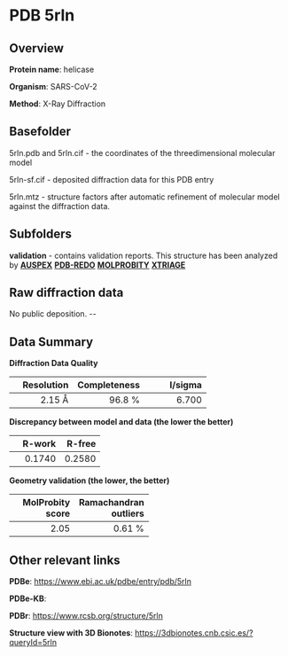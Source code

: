 # PDB 5rln

## Overview

**Protein name**: helicase

**Organism**: SARS-CoV-2

**Method**: X-Ray Diffraction



## Basefolder

5rln.pdb and 5rln.cif - the coordinates of the threedimensional molecular model

5rln-sf.cif - deposited diffraction data for this PDB entry

5rln.mtz - structure factors after automatic refinement of molecular model against the diffraction data.

## Subfolders





**validation** - contains validation reports. This structure has been analyzed by [**AUSPEX**](https://github.com/thorn-lab/coronavirus_structural_task_force/tree/master/pdb/helicase/SARS-CoV-2/5rln/validation/auspex) [**PDB-REDO**](https://github.com/thorn-lab/coronavirus_structural_task_force/tree/master/pdb/helicase/SARS-CoV-2/5rln/validation/pdb-redo) [**MOLPROBITY**](https://github.com/thorn-lab/coronavirus_structural_task_force/tree/master/pdb/helicase/SARS-CoV-2/5rln/validation/molprobity) [**XTRIAGE**](https://github.com/thorn-lab/coronavirus_structural_task_force/blob/master/pdb/helicase/SARS-CoV-2/5rln/validation/Xtriage_output.log)  



## Raw diffraction data

No public deposition. --<br> 

## Data Summary
**Diffraction Data Quality**

|   | Resolution | Completeness| I/sigma |
|---|-------------:|----------------:|--------------:|
|   |2.15 Å|96.8  %|<img width=50/>6.700|

**Discrepancy between model and data (the lower the better)**

|   | **R-work**| **R-free**   
|---|-------------:|----------------:|           
||  0.1740|  0.2580|

**Geometry validation (the lower, the better)**

|   |**MolProbity<br>score**| **Ramachandran<br>outliers** 
|---|-------------:|----------------:|
||  2.05|  0.61 %|

 

 



## Other relevant links 
**PDBe**:  https://www.ebi.ac.uk/pdbe/entry/pdb/5rln

**PDBe-KB**:  
 
**PDBr**: https://www.rcsb.org/structure/5rln 

**Structure view with 3D Bionotes**: https://3dbionotes.cnb.csic.es/?queryId=5rln

